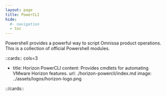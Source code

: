 ```yaml
---
layout: page
title: PowerCLI
hide:
  #- navigation
  - toc
---
```


Powershell provides a powerful way to script Omnissa product operations. This is a collection of official Powershell modules.

::cards:: cols=3

- title: Horizon PowerCLI
  content: Provides cmdlets for automating VMware Horizon features.
  url: ./horizon-powercli/index.md
  image: ../assets/logos/horizon-logo.png

::/cards::
